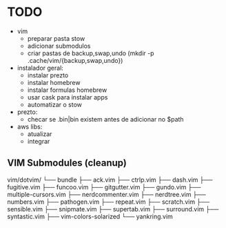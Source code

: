 TODO
====
- vim
    + preparar pasta stow
    + adicionar submodulos
    + criar pastas de backup,swap,undo (mkdir -p .cache/vim/{backup,swap,undo})
- instalador geral:
    + instalar prezto
    + instalar homebrew
    + instalar formulas homebrew
    + usar cask para instalar apps
    + automatizar o stow
- prezto:
    + checar se .bin|bin existem antes de adicionar no $path
- aws libs:
    + atualizar
    + integrar

VIM Submodules (cleanup)
---
vim/dotvim/
└── bundle
    ├── ack.vim
    ├── ctrlp.vim
    ├── dash.vim
    ├── fugitive.vim
    ├── funcoo.vim
    ├── gitgutter.vim
    ├── gundo.vim
    ├── multiple-cursors.vim
    ├── nerdcommenter.vim
    ├── nerdtree.vim
    ├── numbers.vim
    ├── pathogen.vim
    ├── repeat.vim
    ├── scratch.vim
    ├── sensible.vim
    ├── snipmate.vim
    ├── supertab.vim
    ├── surround.vim
    ├── syntastic.vim
    ├── vim-colors-solarized
    └── yankring.vim

